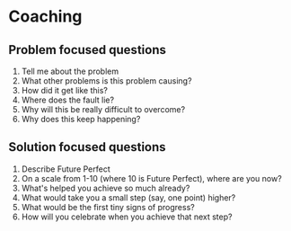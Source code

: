 # Coaching

## Problem focused questions

1. Tell me about the problem
2. What other problems is this problem causing?
3. How did it get like this?
4. Where does the fault lie?
5. Why will this be really difficult to overcome?
6. Why does this keep happening?

## Solution focused questions

1. Describe Future Perfect
2. On a scale from 1-10 (where 10 is Future Perfect), where are you now?
3. What's helped you achieve so much already?
4. What would take you a small step (say, one point) higher?
5. What would be the first tiny signs of progress?
6. How will you celebrate when you achieve that next step?
